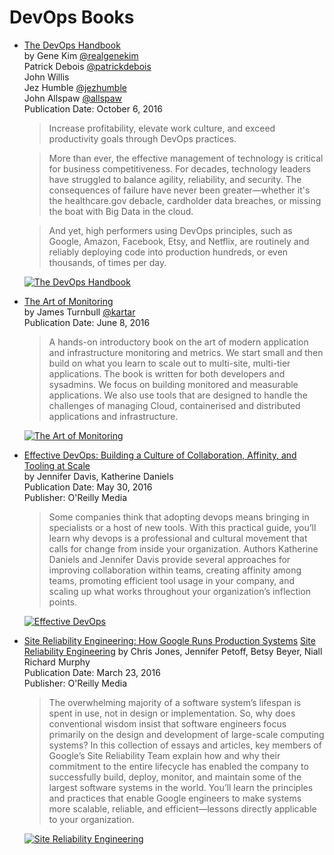 DevOps Books
============

- [The DevOps Handbook](https://www.amazon.com/DevOps-Handbook-World-Class-Reliability-Organizations/dp/1942788002/)  
  by Gene Kim [@realgenekim](https://twitter.com/realgenekim)  
  Patrick Debois [@patrickdebois](https://twitter.com/patrickdebois)  
  John Willis  
  Jez Humble [@jezhumble](https://twitter.com/jezhumble)  
  John Allspaw [@allspaw](https://twitter.com/allspaw)  
  Publication Date: October 6, 2016

  > Increase profitability, elevate work culture, and exceed productivity goals through DevOps practices.

  > More than ever, the effective management of technology is critical for business competitiveness. For decades, technology leaders have struggled to balance agility, reliability, and security. The consequences of failure have never been greater―whether it's the healthcare.gov debacle, cardholder data breaches, or missing the boat with Big Data in the cloud.

  > And yet, high performers using DevOps principles, such as Google, Amazon, Facebook, Etsy, and Netflix, are routinely and reliably deploying code into production hundreds, or even thousands, of times per day.

  [![The DevOps Handbook](https://images-na.ssl-images-amazon.com/images/I/51GspNFDWIL.jpg)](https://www.amazon.com/DevOps-Handbook-World-Class-Reliability-Organizations/dp/1942788002/)

- [The Art of Monitoring](https://artofmonitoring.com/)  
  by James Turnbull [@kartar](https://twitter.com/kartar)  
  Publication Date: June 8, 2016  

  > A hands-on introductory book on the art of modern application and infrastructure monitoring and metrics. We start small and then build on what you learn to scale out to multi-site, multi-tier applications. The book is written for both developers and sysadmins. We focus on building monitored and measurable applications. We also use tools that are designed to handle the challenges of managing Cloud, containerised and distributed applications and infrastructure.

  [![The Art of Monitoring](http://images.amazon.com/images/P/B01GU387MS.01._SCLZ_.jpg)](https://www.amazon.com/gp/product/B01GU387MS)  

- [Effective DevOps: Building a Culture of Collaboration, Affinity, and Tooling at Scale](https://www.amazon.com/gp/product/B01GGQKXOE)  
  by Jennifer Davis, Katherine Daniels  
  Publication Date: May 30, 2016  
  Publisher: O'Reilly Media  

  > Some companies think that adopting devops means bringing in specialists or a host of new tools. With this practical guide, you’ll learn why devops is a professional and cultural movement that calls for change from inside your organization. Authors Katherine Daniels and Jennifer Davis provide several approaches for improving collaboration within teams, creating affinity among teams, promoting efficient tool usage in your company, and scaling up what works throughout your organization’s inflection points.

  [![Effective DevOps](http://images.amazon.com/images/P/B01GGQKXOE.01._SCLZ_.jpg)](https://www.amazon.com/gp/product/B01GGQKXOE)

- [Site Reliability Engineering: How Google Runs Production Systems](https://www.amazon.com/gp/product/B01DCPXKZ6)
  [Site Reliability Engineering](https://landing.google.com/sre/book.html)
  by Chris Jones, Jennifer Petoff, Betsy Beyer, Niall Richard Murphy  
  Publication Date: March 23, 2016  
  Publisher: O'Reilly Media

  > The overwhelming majority of a software system’s lifespan is spent in use, not in design or implementation. So, why does conventional wisdom insist that software engineers focus primarily on the design and development of large-scale computing systems?
  > In this collection of essays and articles, key members of Google’s Site Reliability Team explain how and why their commitment to the entire lifecycle has enabled the company to successfully build, deploy, monitor, and maintain some of the largest software systems in the world. You’ll learn the principles and practices that enable Google engineers to make systems more scalable, reliable, and efficient—lessons directly applicable to your organization.

  [![Site Reliability Engineering](http://images.amazon.com/images/P/B01DCPXKZ6.01._SCLZ_.jpg)](https://www.amazon.com/gp/product/B01DCPXKZ6)
